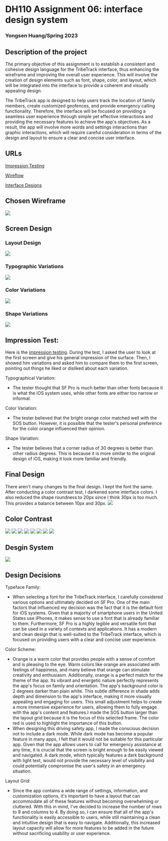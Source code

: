 # DH110 Assignment 06: interface design system
### Yongsen Huang/Spring 2023

## Description of the project
The primary objective of this assignment is to establish a consistent and cohesive design language for the TribeTrack interface, thus enhancing the wireframe and improving the overall user experience. This will involve the creation of design elements such as font, shape, color, and layout, which will be integrated into the interface to provide a coherent and visually appealing design.

The TribeTrack app is designed to help users track the location of family members, create customized geofences, and provide emergency calling functionality. Therefore, the interface will be focused on providing a seamless user experience through simple yet effective interactions and providing the necessary features to achieve the app's objectives. As a result, the app will involve more words and settings interactions than graphic interactions, which will require careful consideration in terms of the design and layout to ensure a clear and concise user interface.

## URLs
[Impression Testing](https://ucla.zoom.us/rec/share/XAC87ajr2To0k33DwEg2JMwagfGeOcI7nAgOmNusEdP8-0R2cEQLVQyO0hBQiwfM.KS1QvEqbWpxEJs4f?startTime=1684198488000)

[Wireflow](https://www.figma.com/file/IoNDbWLC76rUESJ75NUv6S/DH110---a05-low-fidelity?type=design&node-id=0%3A1&t=AzWB3HxaZlueMiUC-1)

[Interface Designs](https://www.figma.com/file/U07YL4kGPMfyTEevHMFJdS/Interface-Design?type=design&node-id=41%3A1766&t=AzWB3HxaZlueMiUC-1)

## Chosen Wireframe
<img src="./chosenwireframe.png">

## Screen Design
### Layout Design
<img src="./layoutdesign.png">

### Typographic Variations
<img src="./typographic.png">

### Color Variations
<img src="./color.png">

### Shape Variations
<img src="./shape.png">

## Impression Test:
Here is the [impression testing](https://ucla.zoom.us/rec/share/XAC87ajr2To0k33DwEg2JMwagfGeOcI7nAgOmNusEdP8-0R2cEQLVQyO0hBQiwfM.KS1QvEqbWpxEJs4f?startTime=1684198488000). During the test, I asked the user to look at the first screen and give his general impression of the surface. Then, I showed him  variations and asked him to compare them to the first screen, pointing out things he liked or disliked about each variation.

Typographical Variation:
- The tester thought that SF Pro is much better than other fonts because it is what the iOS system uses, while other fonts are either too narrow or informal.

Color Variation:
- The tester believed that the bright orange color matched well with the SOS button. However, it is possible that the tester's personal preference for the color orange influenced their opinion.

Shape Variation:
- The tester believes that a corner radius of 30 degrees is better than other radius degrees. This is because it is more similar to the original design of iOS, making it look more familiar and friendly.

## Final Design
There aren't many changes to the final design. I kept the font the same. After conducting a color contrast test, I darkened some interface colors. I also reduced the shape roundness to 20px since I think 30px is too much. This provides a balance between 10px and 30px.
<img src="./final.png">

## Color Contrast
<img src="./ccall.png">
<img src="./cccategory.png">
<img src="./ccicon.png">
<img src="./cctime.png">
<img src="./ccchart.png">
<img src="./cccontact.png">
<img src="./ccsos.png">
<img src="./ccmenu.png">

## Desgin System
<img src="./design.png">

## Design Decisions
Typeface Family:
- When selecting a font for the TribeTrack interface, I carefully considered various options and ultimately decided on SF Pro. One of the main factors that influenced my decision was the fact that it is the default font for iOS systems. Given that a majority of smartphone users in the United States use iPhones, it makes sense to use a font that is already familiar to them. Furthermore, SF Pro is a highly legible and versatile font that can be used in a variety of contexts and applications. It has a modern and clean design that is well-suited to the TribeTrack interface, which is focused on providing users with a clear and concise user experience. 

Color Scheme:
- Orange is a warm color that provides people with a sense of comfort and is pleasing to the eye. Warm colors like orange are associated with feelings of happiness, and many believe that orange can stimulate creativity and enthusiasm. Additionally, orange is a perfect match for the theme of the app. Its vibrant and energetic nature perfectly represents the app's focus on family and orientation.  The app's background color is 2 degrees darker than plain white. This subtle difference in shade adds depth and dimension to the app's interface, making it more visually appealing and engaging for users. This small adjustment helps to create a more immersive experience for users, allowing them to fully engage with the app's content and features.I made the SOS button larger than the layout grid because it is the focus of this selected frame. The color red is used to highlight the importance of this button.
 - When designing this driving safety app, I made the conscious decision not to include a dark mode. While dark mode has become a popular feature in many apps, I felt that it would not be suitable for this particular app. Given that the app allows users to call for emergency assistance at any time, it is crucial that the screen is bright enough to be easily viewed and navigated. A dark mode, which typically features a dark background with light text, would not provide the necessary level of visibility and could potentially compromise the user's safety in an emergency situation.

Layout Grid:
- Since the app contains a wide range of settings, information, and customization options, it's important to have a layout that can accommodate all of these features without becoming overwhelming or cluttered. With this in mind, I've decided to increase the number of rows to 9 and columns to 4. By doing so, I can ensure that all of the app's functionality is easily accessible to users, while still maintaining a clean and intuitive design that is easy to navigate. Additionally, this increased layout capacity will allow for more features to be added in the future without sacrificing usability or user experience.
